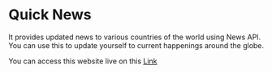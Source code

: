 # Quick News
It provides updated news to various countries of the world using News API. You can use this to update yourself to current happenings around the globe. 

You can access this website live on this [Link](https://news6.web.app/)